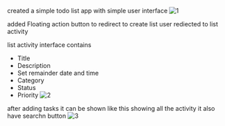 created a simple todo list app with simple user interface
![1](https://github.com/lokeshchintha/TodoApp/assets/84376848/cb057379-5c05-491d-aadb-78f010cf1dc3)

added Floating action button to redirect to create list
user rediected to list activity

list activity interface contains
- Title
- Description
- Set remainder date and time
- Category
- Status
- Priority
![2](https://github.com/lokeshchintha/TodoApp/assets/84376848/829af2f0-410e-450c-bcc4-98a591c18795)



after adding tasks it can be shown like this
showing all the activity
it also have searchn button
![3](https://github.com/lokeshchintha/TodoApp/assets/84376848/5dc77f0f-13a6-4874-8506-36c552d02e1e)
